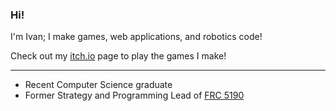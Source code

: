 ### Hi!

I'm Ivan; I make games, web applications, and robotics code!

Check out my [itch.io](https://rir1nku.itch.io/) page to play the games I make!

---
 - Recent Computer Science graduate
 - Former Strategy and Programming Lead of [FRC 5190](https://github.com/FRC5190)
